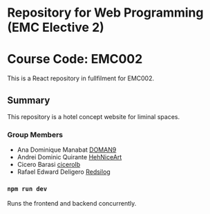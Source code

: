 # Repository for Web Programming (EMC Elective 2) 
# Course Code: EMC002
This is a React repository in fullfilment for EMC002. 

## Summary
This repository is a hotel concept website for liminal spaces.

### Group Members
- Ana Dominique Manabat [DOMAN9](https://github.com/DOMAN9)
- Andrei Dominic Quirante [HehNiceArt](https://github.com/HehNiceArt)
- Cicero Barasi [cicerolb](https://github.com/cicerolb)
- Rafael Edward Deligero [Redsilog](https://github.com/Redsilog)

### `npm run dev`
Runs the frontend and backend concurrently.